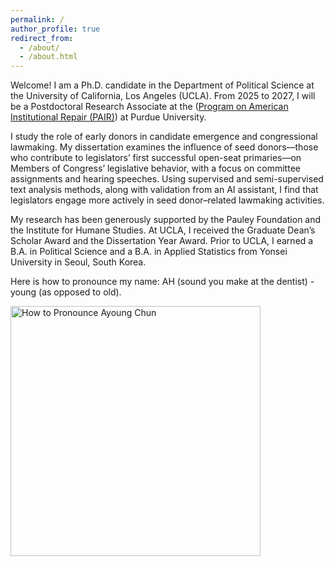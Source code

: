 ```yaml
---
permalink: /
author_profile: true
redirect_from: 
  - /about/
  - /about.html
---
```

<p> Welcome! I am a Ph.D. candidate in the Department of Political Science at the University of California, Los Angeles (UCLA). From 2025 to 2027, I will be a Postdoctoral Research Associate at the (<a href="[https://pair.purdue.edu](https://cla.purdue.edu/academic/polsci/research/labs/pair-program/index.html)" target="_blank">Program on American Institutional Repair (PAIR)</a>) at Purdue University. </p>

<p> I study the role of early donors in candidate emergence and congressional lawmaking. My dissertation examines the influence of seed donors—those who contribute to legislators’ first successful open-seat primaries—on Members of Congress’ legislative behavior, with a focus on committee assignments and hearing speeches. Using supervised and semi-supervised text analysis methods, along with validation from an AI assistant, I find that legislators engage more actively in seed donor–related lawmaking activities.</p>

<p>  My research has been generously supported by the Pauley Foundation and the Institute for Humane Studies. At UCLA, I received the Graduate Dean’s Scholar Award and the Dissertation Year Award. Prior to UCLA, I earned a B.A. in Political Science and a B.A. in Applied Statistics from Yonsei University in Seoul, South Korea.</p>

<p> Here is how to pronounce my name: AH (sound you make at the dentist) - young (as opposed to old).</p>

<img src="https://ayoungchun.github.io/images/sayname.jpg" alt="How to Pronounce Ayoung Chun" width="400"/>
